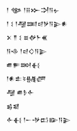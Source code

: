 <div class='block'>
<div class='line'>𒁹 𒀲 𒁹𒍝𒁍𒋫𒀀𒉡</div>
<div class='line'>𒁹 𒑱 𒁹𒆷𒌅𒁀𒃻𒀀𒉌𒀭</div>
<div class='line'>𒉽 𒈫 𒑱 𒊺𒉻𒈨𒌍</div>
<div class='line'>𒀀𒈾 𒁹𒁀𒄭𒀀𒉌</div>
<div class='line'>𒌑𒊓𒇷𒈬</div>
<div class='line'>𒁹𒀭𒉺𒂟𒉆𒂇</div>
<div class='line'>𒆷 𒌑𒊩𒅆</div>
<div class='line'>𒌗𒇯</div>
<div class='line'>𒅆𒈬 𒁹𒀸𒋩𒆗𒅔𒀀𒉌</div>
</div>